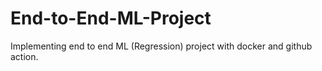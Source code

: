 # End-to-End-ML-Project
Implementing end to end ML (Regression) project with docker and github action.
